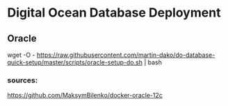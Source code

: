 # Digital Ocean Database Deployment


## Oracle
wget -O - https://raw.githubusercontent.com/martin-dako/do-database-quick-setup/master/scripts/oracle-setup-do.sh | bash



### sources:
https://github.com/MaksymBilenko/docker-oracle-12c
